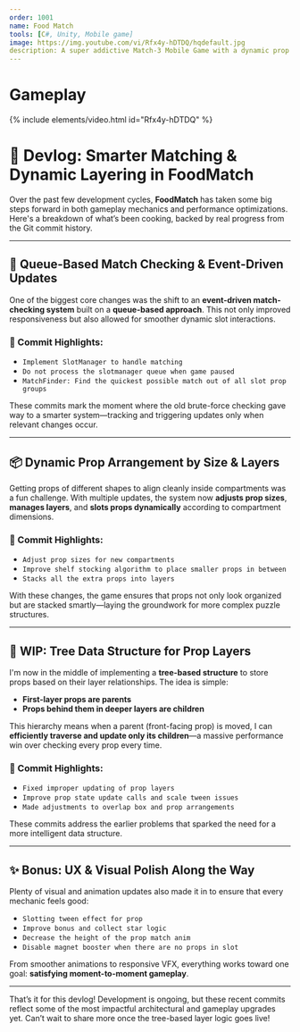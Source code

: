```yaml
---
order: 1001
name: Food Match
tools: [C#, Unity, Mobile game]
image: https://img.youtube.com/vi/Rfx4y-hDTDQ/hqdefault.jpg
description: A super addictive Match-3 Mobile Game with a dynamic prop arrangment system
---
```


# Gameplay
{% include elements/video.html id="Rfx4y-hDTDQ" %}

# 🍱 Devlog: Smarter Matching & Dynamic Layering in FoodMatch

Over the past few development cycles, **FoodMatch** has taken some big steps forward in both gameplay mechanics and performance optimizations. Here's a breakdown of what’s been cooking, backed by real progress from the Git commit history.

---

## 🔁 Queue-Based Match Checking & Event-Driven Updates

One of the biggest core changes was the shift to an **event-driven match-checking system** built on a **queue-based approach**. This not only improved responsiveness but also allowed for smoother dynamic slot interactions.

### 📌 Commit Highlights:
- `Implement SlotManager to handle matching`
- `Do not process the slotmanager queue when game paused`
- `MatchFinder: Find the quickest possible match out of all slot prop groups`

These commits mark the moment where the old brute-force checking gave way to a smarter system—tracking and triggering updates only when relevant changes occur.

---

## 📦 Dynamic Prop Arrangement by Size & Layers

Getting props of different shapes to align cleanly inside compartments was a fun challenge. With multiple updates, the system now **adjusts prop sizes**, **manages layers**, and **slots props dynamically** according to compartment dimensions.

### 📌 Commit Highlights:
- `Adjust prop sizes for new compartments`
- `Improve shelf stocking algorithm to place smaller props in between`
- `Stacks all the extra props into layers`

With these changes, the game ensures that props not only look organized but are stacked smartly—laying the groundwork for more complex puzzle structures.

---

## 🌲 WIP: Tree Data Structure for Prop Layers

I'm now in the middle of implementing a **tree-based structure** to store props based on their layer relationships. The idea is simple:

- **First-layer props are parents**  
- **Props behind them in deeper layers are children**

This hierarchy means when a parent (front-facing prop) is moved, I can **efficiently traverse and update only its children**—a massive performance win over checking every prop every time.

### 📌 Commit Highlights:
- `Fixed improper updating of prop layers`
- `Improve prop state update calls and scale tween issues`
- `Made adjustments to overlap box and prop arrangements`

These commits address the earlier problems that sparked the need for a more intelligent data structure.

---

## ✨ Bonus: UX & Visual Polish Along the Way

Plenty of visual and animation updates also made it in to ensure that every mechanic feels good:

- `Slotting tween effect for prop`
- `Improve bonus and collect star logic`
- `Decrease the height of the prop match anim`
- `Disable magnet booster when there are no props in slot`

From smoother animations to responsive VFX, everything works toward one goal: **satisfying moment-to-moment gameplay**.

---

That’s it for this devlog! Development is ongoing, but these recent commits reflect some of the most impactful architectural and gameplay upgrades yet. Can’t wait to share more once the tree-based layer logic goes live!
